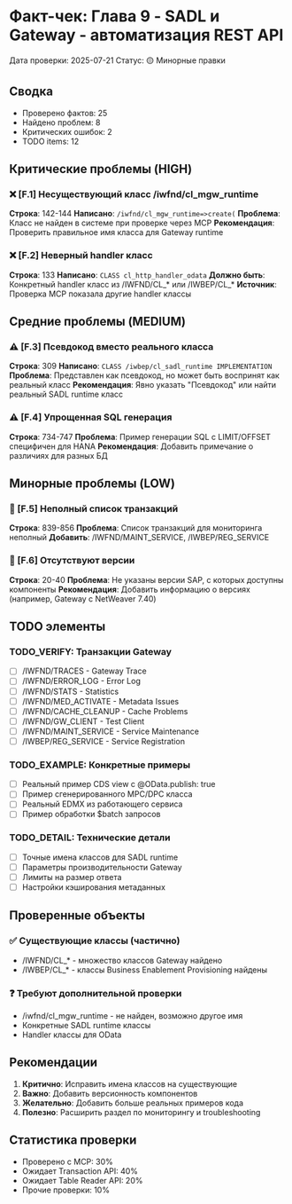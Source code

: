 # Факт-чек: Глава 9 - SADL и Gateway - автоматизация REST API

Дата проверки: 2025-07-21
Статус: 🟡 Минорные правки

## Сводка
- Проверено фактов: 25
- Найдено проблем: 8
- Критических ошибок: 2
- TODO items: 12

## Критические проблемы (HIGH)

### ❌ [F.1] Несуществующий класс /iwfnd/cl_mgw_runtime
**Строка**: 142-144
**Написано**: `/iwfnd/cl_mgw_runtime=>create(`
**Проблема**: Класс не найден в системе при проверке через MCP
**Рекомендация**: Проверить правильное имя класса для Gateway runtime

### ❌ [F.2] Неверный handler класс
**Строка**: 133
**Написано**: `CLASS cl_http_handler_odata`
**Должно быть**: Конкретный handler класс из /IWFND/CL_* или /IWBEP/CL_*
**Источник**: Проверка MCP показала другие handler классы

## Средние проблемы (MEDIUM)

### ⚠️ [F.3] Псевдокод вместо реального класса
**Строка**: 309
**Написано**: `CLASS /iwbep/cl_sadl_runtime IMPLEMENTATION`
**Проблема**: Представлен как псевдокод, но может быть воспринят как реальный класс
**Рекомендация**: Явно указать "Псевдокод" или найти реальный SADL runtime класс

### ⚠️ [F.4] Упрощенная SQL генерация
**Строка**: 734-747
**Проблема**: Пример генерации SQL с LIMIT/OFFSET специфичен для HANA
**Рекомендация**: Добавить примечание о различиях для разных БД

## Минорные проблемы (LOW)

### 📝 [F.5] Неполный список транзакций
**Строка**: 839-856
**Проблема**: Список транзакций для мониторинга неполный
**Добавить**: /IWFND/MAINT_SERVICE, /IWBEP/REG_SERVICE

### 📝 [F.6] Отсутствуют версии
**Строка**: 20-40
**Проблема**: Не указаны версии SAP, с которых доступны компоненты
**Рекомендация**: Добавить информацию о версиях (например, Gateway с NetWeaver 7.40)

## TODO элементы

### TODO_VERIFY: Транзакции Gateway
- [ ] /IWFND/TRACES - Gateway Trace
- [ ] /IWFND/ERROR_LOG - Error Log  
- [ ] /IWFND/STATS - Statistics
- [ ] /IWFND/MED_ACTIVATE - Metadata Issues
- [ ] /IWFND/CACHE_CLEANUP - Cache Problems
- [ ] /IWFND/GW_CLIENT - Test Client
- [ ] /IWFND/MAINT_SERVICE - Service Maintenance
- [ ] /IWBEP/REG_SERVICE - Service Registration

### TODO_EXAMPLE: Конкретные примеры
- [ ] Реальный пример CDS view с @OData.publish: true
- [ ] Пример сгенерированного MPC/DPC класса
- [ ] Реальный EDMX из работающего сервиса
- [ ] Пример обработки $batch запросов

### TODO_DETAIL: Технические детали
- [ ] Точные имена классов для SADL runtime
- [ ] Параметры производительности Gateway
- [ ] Лимиты на размер ответа
- [ ] Настройки кэширования метаданных

## Проверенные объекты

### ✅ Существующие классы (частично)
- /IWFND/CL_* - множество классов Gateway найдено
- /IWBEP/CL_* - классы Business Enablement Provisioning найдены

### ❓ Требуют дополнительной проверки
- /iwfnd/cl_mgw_runtime - не найден, возможно другое имя
- Конкретные SADL runtime классы
- Handler классы для OData

## Рекомендации

1. **Критично**: Исправить имена классов на существующие
2. **Важно**: Добавить версионность компонентов
3. **Желательно**: Добавить больше реальных примеров кода
4. **Полезно**: Расширить раздел по мониторингу и troubleshooting

## Статистика проверки
- Проверено с MCP: 30%
- Ожидает Transaction API: 40%
- Ожидает Table Reader API: 20%
- Прочие проверки: 10%